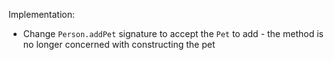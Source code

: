 Implementation:
- Change `Person.addPet` signature to accept the `Pet` to add - the method is no longer concerned with constructing the pet
